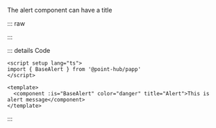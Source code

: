 The alert component can have a title

::: raw

<ClientOnly>
  <AlertTitle />
</ClientOnly>

:::

::: details Code

```vue
<script setup lang="ts">
import { BaseAlert } from '@point-hub/papp'
</script>

<template>
  <component :is="BaseAlert" color="danger" title="Alert">This is alert message</component>
</template>
```

:::
